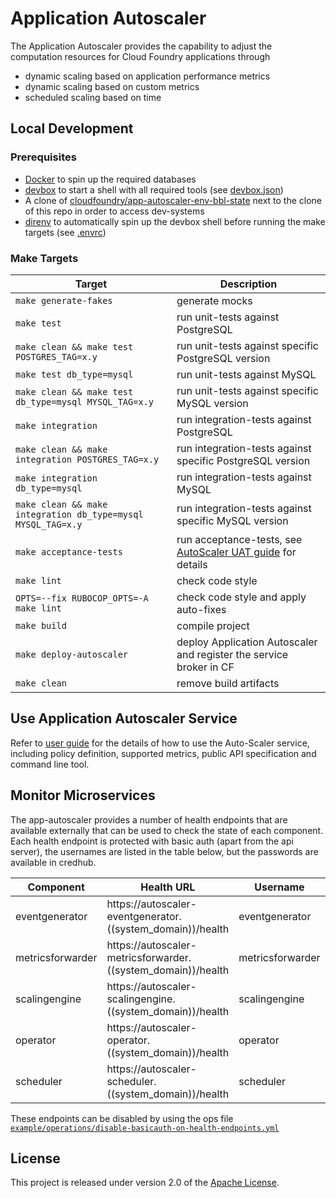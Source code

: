 # Application Autoscaler

The Application Autoscaler provides the capability to adjust the computation resources for Cloud Foundry applications
through

* dynamic scaling based on application performance metrics
* dynamic scaling based on custom metrics
* scheduled scaling based on time

## Local Development

### Prerequisites

* [Docker](https://www.docker.com/products/docker-desktop/) to spin up the required databases
* [devbox](https://github.com/jetify-com/devbox) to start a shell with all required tools (see [devbox.json](/devbox.json))
* A clone of [cloudfoundry/app-autoscaler-env-bbl-state](https://github.com/cloudfoundry/app-autoscaler-env-bbl-state) next to the clone of this repo in order to access dev-systems
* [direnv](https://direnv.net/) to automatically spin up the devbox shell before running the make targets (see [.envrc](/.envrc))

### Make Targets

| Target                                                                   | Description                                                                            |
|--------------------------------------------------------------------------|----------------------------------------------------------------------------------------|
| `make generate-fakes`                                                    | generate mocks                                                                         |
| `make test`                                                              | run unit-tests against PostgreSQL                                                      |
| `make clean && make test POSTGRES_TAG=x.y`                   | run unit-tests against specific PostgreSQL version                                     |
| `make test db_type=mysql`                                                | run unit-tests against MySQL                                                           |
| `make clean && make test db_type=mysql MYSQL_TAG=x.y`        | run unit-tests against specific MySQL version                                          |
| `make integration`                                                       | run integration-tests against PostgreSQL                                               |
| `make clean && make integration POSTGRES_TAG=x.y`            | run integration-tests against specific PostgreSQL version                              |
| `make integration db_type=mysql`                                         | run integration-tests against MySQL                                                    |
| `make clean && make integration db_type=mysql MYSQL_TAG=x.y` | run integration-tests against specific MySQL version                                   |
| `make acceptance-tests`                                                  | run acceptance-tests, see [AutoScaler UAT guide](src/acceptance/README.md) for details |
| `make lint`                                                              | check code style                                                                       |
| `OPTS=--fix RUBOCOP_OPTS=-A make lint`                                   | check code style and apply auto-fixes                                                  |
| `make build`                                                             | compile project                                                                        |
| `make deploy-autoscaler`                                                 | deploy Application Autoscaler and register the service broker in CF                    |
| `make clean`                                                             | remove build artifacts                                                                 |

## Use Application Autoscaler Service

Refer to [user guide](docs/Readme.md) for the details of how to use the Auto-Scaler service, including policy
definition, supported metrics, public API specification and command line tool.

## Monitor Microservices

The app-autoscaler provides a number of health endpoints that are available externally that can be used to check the
state of each component. Each health endpoint is protected with basic auth (apart from the api server), the usernames
are listed in the table below, but the passwords are available in credhub.

| Component        | Health URL                                                   | Username         | Password Key                                 |
|------------------|--------------------------------------------------------------|------------------|----------------------------------------------|
| eventgenerator   | https://autoscaler-eventgenerator.((system_domain))/health   | eventgenerator   | /autoscaler_eventgenerator_health_password   |
| metricsforwarder | https://autoscaler-metricsforwarder.((system_domain))/health | metricsforwarder | /autoscaler_metricsforwarder_health_password |
| scalingengine    | https://autoscaler-scalingengine.((system_domain))/health    | scalingengine    | /autoscaler_scalingengine_health_password    |
| operator         | https://autoscaler-operator.((system_domain))/health         | operator         | /autoscaler_operator_health_password         |
| scheduler        | https://autoscaler-scheduler.((system_domain))/health        | scheduler        | /autoscaler_scheduler_health_password        |

These endpoints can be disabled by using the ops
file [`example/operations/disable-basicauth-on-health-endpoints.yml`](operations/disable-basicauth-on-health-endpoints.yml)

## License

This project is released under version 2.0 of the [Apache License](LICENSE).
